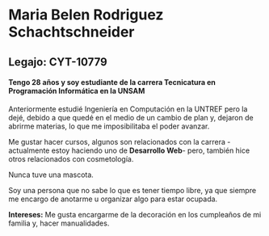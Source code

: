 # Maria Belen Rodriguez Schachtschneider

## Legajo: CYT-10779

#### Tengo 28 años y soy estudiante de la carrera Tecnicatura en Programación Informática en la UNSAM

Anteriormente estudié Ingeniería en Computación en la UNTREF pero la dejé, debido a que quedé en el medio de un cambio de plan y, dejaron de abrirme materias, lo que me imposibilitaba el poder avanzar.

 Me gustar hacer cursos, algunos son relacionados con la carrera - actualmente estoy haciendo uno de **Desarrollo Web**- pero, también hice otros relacionados con cosmetología.
 
 Nunca tuve una mascota.
 
 Soy una persona que no sabe lo que es tener tiempo libre, ya que siempre me encargo de anotarme u organizar algo para estar ocupada.
 
 
 **Intereses:** Me gusta encargarme de la decoración en los cumpleaños de mi familia y, hacer manualidades.
